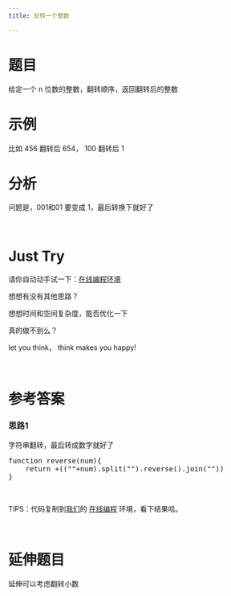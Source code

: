 ```yaml
---
title: 反转一个整数

---
```

# 题目

给定一个 n 位数的整数，翻转顺序，返回翻转后的整数

# 示例

比如 456 翻转后 654， 100 翻转后 1

# 分析

问题是，001和01 要变成 1，最后转换下就好了

&nbsp;

# Just Try

请你自动动手试一下：[在线编程环境][1]

想想有没有其他思路？

想想时间和空间复杂度，能否优化一下

真的做不到么？

let you think， think makes you happy!

&nbsp;

# 参考答案

### 思路1

字符串翻转，最后转成数字就好了

<pre class="EnlighterJSRAW" data-enlighter-language="null">function reverse(num){
    return +((""+num).split("").reverse().join(""))
}</pre>

&nbsp;

TIPS：代码复制到[我们](https://www.w3cdoc.com)的 [在线编程][2] 环境，看下结果哈。

&nbsp;

# 延伸题目

延伸可以考虑翻转小数

 [1]: https://www.f2e123.com/code?code=algorithm&pid=4134
 [2]: https://www.f2e123.com/code?code=algorithm&pid=4143
